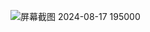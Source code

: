 
![屏幕截图 2024-08-17 195000](https://github.com/user-attachments/assets/caa8b302-1710-445f-b63a-db3c1f87778b)
